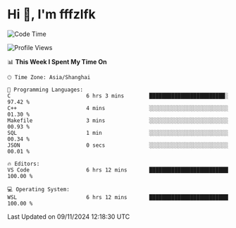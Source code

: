 # Hi 👋, I'm fffzlfk

<!--START_SECTION:waka-->
![Code Time](http://img.shields.io/badge/Code%20Time-986%20hrs%2040%20mins-blue)

![Profile Views](http://img.shields.io/badge/Profile%20Views-0-blue)

📊 **This Week I Spent My Time On** 

```text
🕑︎ Time Zone: Asia/Shanghai

💬 Programming Languages: 
C                        6 hrs 3 mins        ████████████████████████░   97.42 % 
C++                      4 mins              ░░░░░░░░░░░░░░░░░░░░░░░░░   01.30 % 
Makefile                 3 mins              ░░░░░░░░░░░░░░░░░░░░░░░░░   00.93 % 
SQL                      1 min               ░░░░░░░░░░░░░░░░░░░░░░░░░   00.34 % 
JSON                     0 secs              ░░░░░░░░░░░░░░░░░░░░░░░░░   00.01 % 

🔥 Editors: 
VS Code                  6 hrs 12 mins       █████████████████████████   100.00 % 

💻 Operating System: 
WSL                      6 hrs 12 mins       █████████████████████████   100.00 % 
```


 Last Updated on 09/11/2024 12:18:30 UTC
<!--END_SECTION:waka-->
